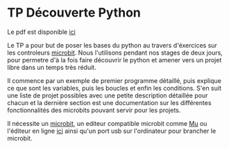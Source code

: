 # TP Découverte Python

Le pdf est disponible
[ici](https://github.com/prologin/gcc-resources/blob/gh-pages/01_decouverte_micropython.pdf)

Le TP a pour but de poser les bases du python au travers d'éxercices sur les 
controleurs [microbit](https://microbit.org/). Nous l'utilisons pendant nos
stages de deux jours, pour permetre d'à la fois faire découvrir le python et
amener vers un projet libre dans un temps très réduit.

Il commence par un exemple de premier programme détaillé, puis explique ce que
sont les variables, puis les boucles et enfin les conditions. S'en suit une
liste de projet possibles avec une petite description détaillée pour chacun et
la dernière section est une documentation sur les différentes fonctionnalités
des microbits pouvant servir pour les projets.

Il nécessite un [microbit](https://microbit.org/), un editeur compatible
microbit comme [Mu](https://codewith.mu/) ou l'éditeur en ligne
[ici](https://python.microbit.org/v/2.0) ainsi qu'un port usb sur l'ordinateur
pour brancher le microbit.
